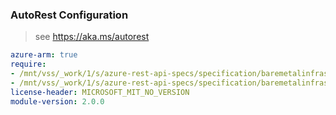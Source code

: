 ### AutoRest Configuration

> see https://aka.ms/autorest

``` yaml
azure-arm: true
require:
- /mnt/vss/_work/1/s/azure-rest-api-specs/specification/baremetalinfrastructure/resource-manager/readme.md
- /mnt/vss/_work/1/s/azure-rest-api-specs/specification/baremetalinfrastructure/resource-manager/readme.go.md
license-header: MICROSOFT_MIT_NO_VERSION
module-version: 2.0.0

```